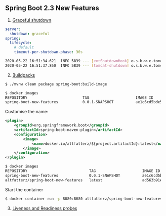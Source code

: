 ## Spring Boot 2.3 New Features

1. [Graceful shutdown](https://docs.spring.io/spring-boot/docs/current-SNAPSHOT/reference/htmlsingle/#boot-features-graceful-shutdown)

```yaml
server:
  shutdown: graceful
spring:
  lifecycle:
    # default
    timeout-per-shutdown-phase: 30s
````    

```bash
2020-05-22 16:51:34.621  INFO 5839 --- [extShutdownHook] o.s.b.w.e.tomcat.GracefulShutdown        : Commencing graceful shutdown. Waiting for active requests to complete
2020-05-22 16:51:37.860  INFO 5839 --- [tomcat-shutdown] o.s.b.w.e.tomcat.GracefulShutdown        : Graceful shutdown complete
```

2. [Buildpacks](https://docs.spring.io/spring-boot/docs/current-SNAPSHOT/reference/htmlsingle/#buildpacks)

```bash
$ ./mvnw clean package spring-boot:build-image
```

```bash
$ docker images
REPOSITORY                         TAG                     IMAGE ID            CREATED             SIZE
spring-boot-new-features           0.0.1-SNAPSHOT          ae1c6cd5bde5        40 years ago        230MB
```

Customise the name:

```xml
<plugin>
    <groupId>org.springframework.boot</groupId>
    <artifactId>spring-boot-maven-plugin</artifactId>
    <configuration>
        <image>
            <name>docker.io/altfatterz/${project.artifactId}:latest</name>
        </image>
    </configuration>
</plugin>
```

```bash
$ docker images
REPOSITORY                            TAG                     IMAGE ID            CREATED             SIZE
spring-boot-new-features              0.0.1-SNAPSHOT          ae1c6cd5bde5        40 years ago        230MB
altfatterz/spring-boot-new-features   latest                  ad563b91e642        40 years ago        232MB
```

Start the container

```bash
$ docker container run -p 8080:8080 altfatterz/spring-boot-new-features:latest
```

3. [Liveness and Readiness probes](https://docs.spring.io/spring-boot/docs/current-SNAPSHOT/reference/htmlsingle/#production-ready-kubernetes-probes)

